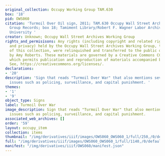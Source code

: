 ```yaml
---
original_collection: Occupy Working Group TAM.630
box: '18'
pid: OWS060
citation: 'Turmoil Over Oil sign, 2011; TAM.630 Occupy Wall Street Archives Working
  Group Records; box 18; Tamiment Library/Robert F. Wagner Labor Archives, New York
  University '
creator: Unknown; Occupy Wall Street Archives Working Group
rights_and_permisisons: Any rights (including copyright and related rights to publicity
  and privacy) held by the Occupy Wall Street Archives Working Group, the creator
  of this collection, were relinquished and transferred to the public domain in 2013
  by Amy Roberts. These materials are governed by a Creative Commons CC0 license,
  which permits publication and reproduction of materials accompanied by full attribution.
  See, https://creativecommons.org/licenses/.
declarations:
- '20'
description: 'Sign that reads "Turmoil Over War" that also mentions several other
  issues such as policing, surveillance, and capital punishment. '
themes:
- '1'
- '9'
object_type: Signs
label: Turmoil Over War
image_description: Sign that reads "Turmoil Over War" that also mentions several other
  issues such as policing, surveillance, and capital punishment.
associated_web_archives: []
order: '59'
layout: occupy_item
collection: items
thumbnail: "/img/derivatives/iiif/images/OWS060_OWS060_1/full/250,/0/default.jpg"
full: "/img/derivatives/iiif/images/OWS060_OWS060_1/full/1140,/0/default.jpg"
manifest: "/img/derivatives/iiif/OWS060/manifest.json"
---
```

